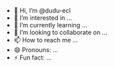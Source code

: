 - 👋 Hi, I’m @dudu-ecl
- 👀 I’m interested in ...
- 🌱 I’m currently learning ...
- 💞️ I’m looking to collaborate on ...
- 📫 How to reach me ...
- 😄 Pronouns: ...
- ⚡ Fun fact: ...

<!---
dudu-ecl/dudu-ecl is a ✨ special ✨ repository because its `README.md` (this file) appears on your GitHub profile.
You can click the Preview link to take a look at your changes.
--->
